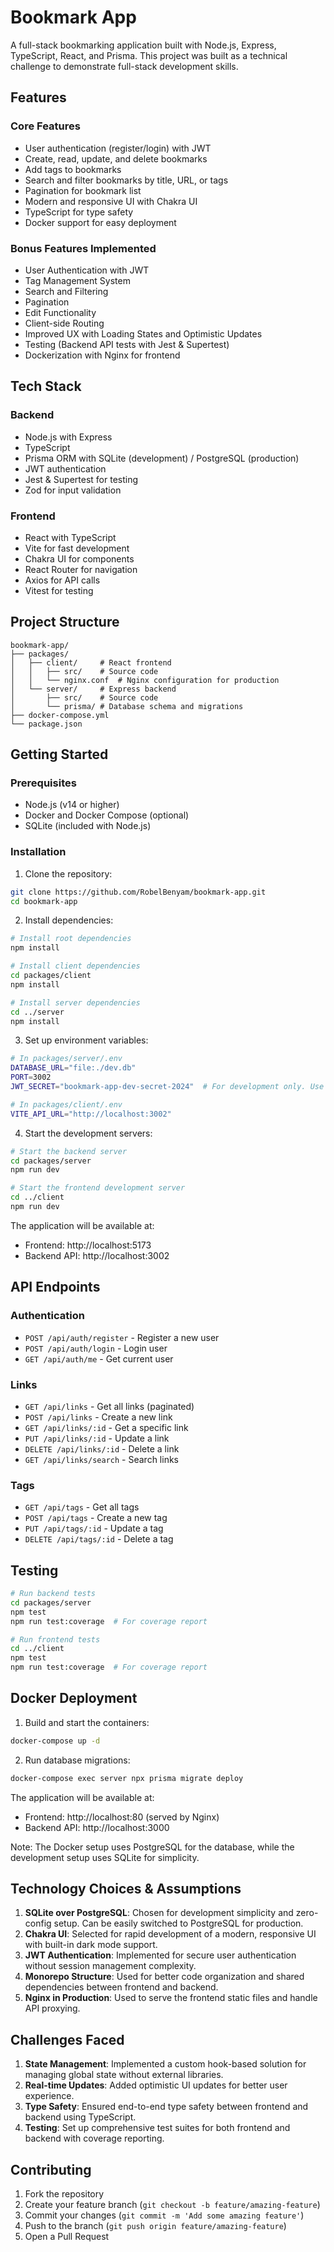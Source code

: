 # Bookmark App

A full-stack bookmarking application built with Node.js, Express, TypeScript, React, and Prisma. This project was built as a technical challenge to demonstrate full-stack development skills.

## Features

### Core Features
- User authentication (register/login) with JWT
- Create, read, update, and delete bookmarks
- Add tags to bookmarks
- Search and filter bookmarks by title, URL, or tags
- Pagination for bookmark list
- Modern and responsive UI with Chakra UI
- TypeScript for type safety
- Docker support for easy deployment

### Bonus Features Implemented
- User Authentication with JWT
- Tag Management System
- Search and Filtering
- Pagination
- Edit Functionality
- Client-side Routing
- Improved UX with Loading States and Optimistic Updates
- Testing (Backend API tests with Jest & Supertest)
- Dockerization with Nginx for frontend

## Tech Stack

### Backend
- Node.js with Express
- TypeScript
- Prisma ORM with SQLite (development) / PostgreSQL (production)
- JWT authentication
- Jest & Supertest for testing
- Zod for input validation

### Frontend
- React with TypeScript
- Vite for fast development
- Chakra UI for components
- React Router for navigation
- Axios for API calls
- Vitest for testing

## Project Structure
```
bookmark-app/
├── packages/
│   ├── client/     # React frontend
│   │   ├── src/    # Source code
│   │   └── nginx.conf  # Nginx configuration for production
│   └── server/     # Express backend
│       ├── src/    # Source code
│       └── prisma/ # Database schema and migrations
├── docker-compose.yml
└── package.json
```

## Getting Started

### Prerequisites
- Node.js (v14 or higher)
- Docker and Docker Compose (optional)
- SQLite (included with Node.js)

### Installation

1. Clone the repository:
```bash
git clone https://github.com/RobelBenyam/bookmark-app.git
cd bookmark-app
```

2. Install dependencies:
```bash
# Install root dependencies
npm install

# Install client dependencies
cd packages/client
npm install

# Install server dependencies
cd ../server
npm install
```

3. Set up environment variables:
```bash
# In packages/server/.env
DATABASE_URL="file:./dev.db"
PORT=3002
JWT_SECRET="bookmark-app-dev-secret-2024"  # For development only. Use a strong random secret in production.

# In packages/client/.env
VITE_API_URL="http://localhost:3002"
```

4. Start the development servers:
```bash
# Start the backend server
cd packages/server
npm run dev

# Start the frontend development server
cd ../client
npm run dev
```

The application will be available at:
- Frontend: http://localhost:5173
- Backend API: http://localhost:3002

## API Endpoints

### Authentication
- `POST /api/auth/register` - Register a new user
- `POST /api/auth/login` - Login user
- `GET /api/auth/me` - Get current user

### Links
- `GET /api/links` - Get all links (paginated)
- `POST /api/links` - Create a new link
- `GET /api/links/:id` - Get a specific link
- `PUT /api/links/:id` - Update a link
- `DELETE /api/links/:id` - Delete a link
- `GET /api/links/search` - Search links

### Tags
- `GET /api/tags` - Get all tags
- `POST /api/tags` - Create a new tag
- `PUT /api/tags/:id` - Update a tag
- `DELETE /api/tags/:id` - Delete a tag

## Testing

```bash
# Run backend tests
cd packages/server
npm test
npm run test:coverage  # For coverage report

# Run frontend tests
cd ../client
npm test
npm run test:coverage  # For coverage report
```

## Docker Deployment

1. Build and start the containers:
```bash
docker-compose up -d
```

2. Run database migrations:
```bash
docker-compose exec server npx prisma migrate deploy
```

The application will be available at:
- Frontend: http://localhost:80 (served by Nginx)
- Backend API: http://localhost:3000

Note: The Docker setup uses PostgreSQL for the database, while the development setup uses SQLite for simplicity.

## Technology Choices & Assumptions

1. **SQLite over PostgreSQL**: Chosen for development simplicity and zero-config setup. Can be easily switched to PostgreSQL for production.
2. **Chakra UI**: Selected for rapid development of a modern, responsive UI with built-in dark mode support.
3. **JWT Authentication**: Implemented for secure user authentication without session management complexity.
4. **Monorepo Structure**: Used for better code organization and shared dependencies between frontend and backend.
5. **Nginx in Production**: Used to serve the frontend static files and handle API proxying.

## Challenges Faced

1. **State Management**: Implemented a custom hook-based solution for managing global state without external libraries.
2. **Real-time Updates**: Added optimistic UI updates for better user experience.
3. **Type Safety**: Ensured end-to-end type safety between frontend and backend using TypeScript.
4. **Testing**: Set up comprehensive test suites for both frontend and backend with coverage reporting.

## Contributing

1. Fork the repository
2. Create your feature branch (`git checkout -b feature/amazing-feature`)
3. Commit your changes (`git commit -m 'Add some amazing feature'`)
4. Push to the branch (`git push origin feature/amazing-feature`)
5. Open a Pull Request 